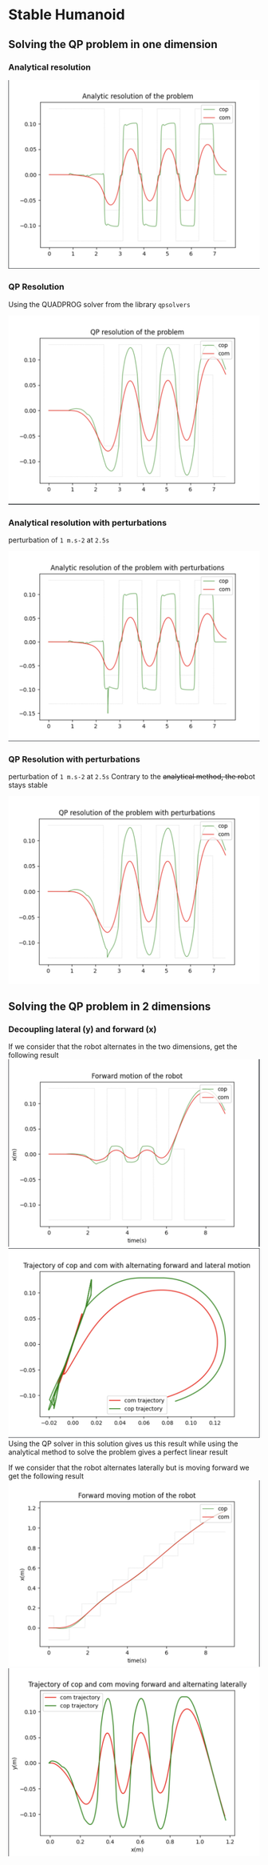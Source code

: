 # Stable Humanoid

## Solving the QP problem in one dimension


### Analytical resolution

![Example Image](plots/predictive_control.png)

### QP Resolution

Using the QUADPROG solver from the library `qpsolvers`

![Example Image](plots/qp.png)

### Analytical resolution with perturbations

perturbation of `1 m.s-2` at `2.5s`

![Example Image](plots/perturbations.png)

### QP Resolution with perturbations

perturbation of `1 m.s-2` at `2.5s`
Contrary to the ~~analytical method, the ro~~bot stays stable

![Example Image](plots/qp_perturbations.png)

## Solving the QP problem in 2 dimensions 

### Decoupling lateral (y) and forward (x)

If we consider that the robot alternates in the two dimensions, get the following result
![Example Image](plots/forward.png)
![Example Image](plots/decoupled.png)
Using the QP solver in this solution gives us this result while using the analytical method 
to solve the problem gives a perfect linear result


If we consider that the robot alternates laterally but is moving forward we get the
following result
![Example Image](plots/forward_moving.png)
![Example Image](plots/decoupled_moving.png)
